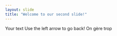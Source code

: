 ```yaml
---
layout: slide
title: "Welcome to our second slide!"
---
```

Your text
Use the left arrow to go back!
On gère trop
